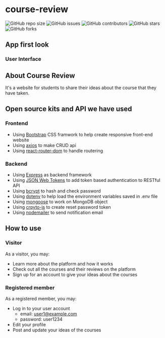 # course-review
![GitHub repo size](https://img.shields.io/github/repo-size/amitkrjha-geek/courseProject)
![GitHub issues](https://img.shields.io/github/issues/amitkrjha-geek/courseProject)
![GitHub contributors](https://img.shields.io/github/contributors/amitkrjha-geek/courseProject)
![GitHub stars](https://img.shields.io/github/stars/amitkrjha-geek/courseProject)
![GitHub forks](https://img.shields.io/github/forks/amitkrjha-geek/courseProject)


## App first look
### User Interface



## About Course Review
It's a  website for students to share their ideas about the course that they have taken.

## Open source kits and API we have used
### Frontend
- Using [Bootstrap](https://github.com/twbs/bootstrap) CSS framwork to help create responsive front-end website
- Using [axios](https://github.com/axios/axios) to make CRUD api
- Using [react-router-dom](https://github.com/ReactTraining/react-router/tree/master/packages/react-router-dom) to handle routering

### Backend
- Using [Express](https://github.com/expressjs/express) as backend framework
- Using [JSON Web Tokens](https://github.com/auth0/node-jsonwebtoken) to add token based authentication to RESTful API
- Using [bcrypt](https://github.com/dcodeIO/bcrypt.js) to hash and check password
- Using [dotenv](https://github.com/motdotla/dotenv) to help load the environment variables saved in .env file
- Using [mongoose](https://github.com/Automattic/mongoose) to work on MongoDB object
- Using [crpyto-js](https://github.com/brix/crypto-js) to create reset password token
- Using [nodemailer](https://github.com/nodemailer/nodemailer) to send notification email

## How to use
### Visitor
As a visitor, you may:
- Learn more about the platform and how it works
- Check out all the courses and their reviews on the platform
- Sign up for an account to give your ideas about the courses

### Registered member 
As a registered member, you may:

- Log in to your  user account
  - email: user1@example.com
  - password: user1234
- Edit your profile
- Post and update your ideas of the courses
